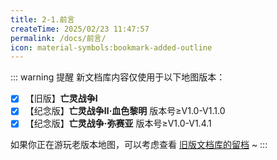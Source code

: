 ```yaml
---
title: 2-1.前言
createTime: 2025/02/23 11:47:57
permalink: /docs/前言/
icon: material-symbols:bookmark-added-outline
---
```

::: warning 提醒
新文档库内容仅使用于以下地图版本：

- [x] 【旧版】**亡灵战争Ⅰ**
- [x] 【纪念版】**亡灵战争Ⅱ·血色黎明** 版本号≥V1.0-V1.1.0
- [x] 【纪念版】**亡灵战争·弥赛亚** 版本号≥V1.0-V1.4.1

如果你正在游玩老版本地图，可以考虑查看 [旧版文档库的留档](/Docs-For-TUW/docs/目录/) ~
:::

